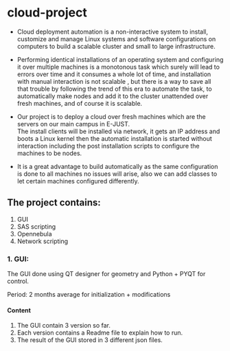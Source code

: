 # cloud-project

+ Cloud deployment automation is a non-interactive system to install, customize and
manage Linux systems and software configurations on computers to build a scalable
cluster and small to large infrastructure.<br>

+ Performing identical installations of an operating system and configuring it
over multiple machines is a monotonous task which surely will lead to errors over
time and it consumes a whole lot of time, and installation with manual interaction
is not scalable , but there is a way to save all that trouble by following the trend of
this era to automate the task, to automatically make nodes and add it to the cluster
unattended over fresh machines, and of course it is scalable.<br>

+ Our project is to deploy a cloud over fresh machines which are the servers
on our main campus in E-JUST. <br>
The install clients will be installed via network, it
gets an IP address and boots a Linux kernel then the automatic installation is started
without interaction including the post installation scripts to configure the machines
to be nodes.<br>
+ It is a great advantage to build automatically as the same configuration
is done to all machines no issues will arise, also we can add classes to let certain
machines configured differently. <br>

## The project contains:
1. GUI
2. SAS scripting
3. Opennebula
4. Network scripting

### 1. GUI:

   The GUI done using QT designer for geometry and Python + PYQT for control. 

   Period: 2 months average for initialization + modifications

   #### Content
   1. The GUI contain 3 version so far.
   2. Each version contains a Readme file to explain how to run.
   3. The result of the GUI stored in 3 different json files. 


